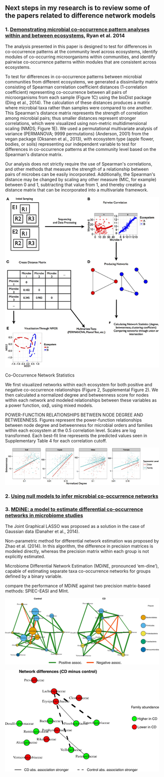 ## Next steps in my research is to review some of the papers related to difference network models


### 1. [Demonstrating microbial co-occurrence pattern analyses within and between ecosystems](https://www.frontiersin.org/articles/10.3389/fmicb.2014.00358/full), Ryan et al. 2014

The analysis presented in this paper is designed to test for differences in co-occurrence patterns at the community level across ecosystems, identify modules of co-occurring microorganisms within communities, and identify pairwise co-occurrence patterns within modules that are consistent across ecosystems.

To test for differences in co-occurrence patterns between microbial communities from different ecosystems, we generated a dissimilarity matrix consisting of Spearman correlation coefficient distances (1-correlation coefficient) representing co-occurrence between all pairs of microorganisms from each sample (Figure 1C) using the bioDist package (Ding et al., 2014). 
The calculation of these distances produces a matrix where microbial taxa rather than samples were compared to one another. 
This Spearman's distance matrix represents the strength of correlation among microbial pairs; thus smaller distances represent stronger correlations, which were visualized using non-metric multidimensional scaling (NMDS; Figure 1E). 
We used a permutational multivariate analysis of variance (PERMANOVA; 9999 permutations) (Anderson, 2001) from the vegan package (Oksanen et al., 2013), with ecosystem type (apple flower, bodies, or soils) representing our independent variable to test for differences in co-occurrence patterns at the community level based on the Spearman's distance matrix.

Our analysis does not strictly require the use of Spearman's correlations, and other methods that measure the strength of a relationship between pairs of microbes can be easily incorporated. Additionally, the Spearman's distance may be changed by scaling any other measure (MIC, for example) between 0 and 1, subtracting that value from 1, and thereby creating a distance matrix that can be incorporated into a multivariate framework.

![image](https://github.com/EngineerDanny/CS685-Microbe-Network-Research/blob/main/Fall-2023/fmicb-05-00358-g001.jpg)

Co-Occurrence Network Statistics

We first visualized networks within each ecosystem for both positive and negative co-occurrence relationships (Figure 2, Supplemental Figure 2). We then calculated a normalized degree and betweenness score for nodes within each network and modeled relationships between these variables as a power function, αxβ, using mixed models. 

POWER-FUNCTION RELATIONSHIPS BETWEEN NODE DEGREE AND BETWEENNESS. Figures represent the power-function relationships between node degree and betweenness for microbial orders and families within each ecosystem at the 0.5 correlation level. Scales are log transformed. Each best-fit line represents the predicted values seen in Supplementary Table 4 for each correlation cutoff.

![image](https://github.com/EngineerDanny/CS685-Microbe-Network-Research/blob/main/Fall-2023/fmicb-05-00358-g003.jpg)

### 2. [Using null models to infer microbial co-occurrence networks](https://journals.plos.org/plosone/article?id=10.1371/journal.pone.0176751)

### 3. [MDiNE: a model to estimate differential co-occurrence networks in microbiome studies](https://academic.oup.com/bioinformatics/article/36/6/1840/5614428)

The Joint Graphical LASSO was proposed as a solution in the case of Gaussian data (Danaher et al., 2014).

Non-parametric method for differential network estimation was proposed by Zhao et al. (2014). In this algorithm, the difference in precision matrices is modeled directly, whereas the precision matrix within each group is not explicitly estimated. 

Microbiome Differential Network Estimation (MDiNE, pronounced ‘em-dine’), capable of estimating separate taxa co-occurrence networks for groups defined by a binary variable. 

compare the performance of MDiNE against two precision matrix-based methods: SPIEC-EASI and MInt.

![image](https://github.com/EngineerDanny/CS685-Microbe-Network-Research/blob/main/Fall-2023/bioinformatics_36_6_1840_f4.jpeg)

![image](https://github.com/EngineerDanny/CS685-Microbe-Network-Research/blob/main/Fall-2023/bioinformatics_36_6_1840_f5.jpeg)
